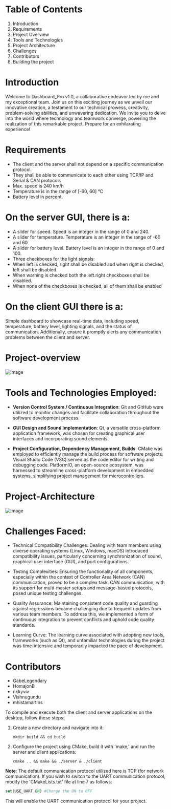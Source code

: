 # Table of Contents
1. Introduction
2. Requirements
3. Project Overview
4. Tools and Technologies
5. Project Architecture
6. Challenges
7. Contributors
8. Building the project

# Introduction
Welcome to Dashboard_Pro v1.0, a collaborative endeavor led by me and my exceptional team. Join us on this exciting journey as we unveil our innovative creation, a testament to our technical prowess, creativity, problem-solving abilities, and unwavering dedication. We invite you to delve into the world where technology and teamwork converge, powering the realization of this remarkable project. Prepare for an exhilarating experience!

# Requirements
- The client and the server shall not depend on a specific communication protocol.
- They shall be able to communicate to each other using TCP/IP and Serial & CAN protocols
- Max. speed is 240 km/h
- Temperature is in the range of [-60, 60] °C
- Battery level in percent.

# On the server GUI, there is a:
- A slider for speed. Speed is an integer in the range of 0 and 240.
- A slider for temperature. Temperature is an integer in the range of -60 and 60
- A slider for battery level. Battery level is an integer in the range of 0 and 100.
- Three checkboxes for the light signals:
- When left is checked, right shall be disabled and when right is checked, left shall be disabled.
- When warning is checked both the left.right checkboxes shall be disabled.
- When none of the checkboxes is checked, all of them shall be enabled

# On the client GUI there is a:
Simple dashboard to showcase real-time data, including speed, temperature, battery level, lighting signals, and the status of communication. Additionally, ensure it promptly alerts any communication problems between the client and server.

# Project-overview
![image](https://github.com/gabelegendary/Car_Dashboard_Project/assets/109476146/728ad4d3-1e2a-4abb-9a65-3870fb0f7238)

# Tools and Technologies Employed:

- **Version Control System / Continuous Integration**: Git and GitHub were utilized to monitor changes and facilitate collaboration throughout the software development process.

- **GUI Design and Sound Implementation**: Qt, a versatile cross-platform application framework, was chosen for creating graphical user interfaces and incorporating sound elements.

- **Project Configuration, Dependency Management, Builds**: CMake was employed to efficiently manage the build process for software projects. Visual Studio Code (VSC) served as the code editor for writing and debugging code. PlatformIO, an open-source ecosystem, was harnessed to streamline cross-platform development in embedded systems, simplifying project management for microcontrollers.

# Project-Architecture
![image](https://github.com/gabelegendary/Car_Dashboard_Project/assets/109476146/7fefb876-0178-448d-bef2-1ad9e540794f)

# Challenges Faced:

- Technical Compatibility Challenges: Dealing with team members using diverse operating systems (Linux, Windows, macOS) introduced compatibility issues, particularly concerning synchronization of sound, graphical user interface (GUI), and port configurations.

- Testing Complexities: Ensuring the functionality of all components, especially within the context of Controller Area Network (CAN) communication, proved to be a complex task. CAN communication, with its support for multi-master setups and message-based protocols, posed unique testing challenges.

- Quality Assurance: Maintaining consistent code quality and guarding against regressions became challenging due to frequent updates from various team members. To address this, we implemented a form of continuous integration to prevent conflicts and uphold code quality standards.

- Learning Curve: The learning curve associated with adopting new tools, frameworks (such as Qt), and unfamiliar technologies during the project was time-intensive and temporarily impacted the pace of development.

# Contributors
- GabeLegendary
- HomajonB
- nkkyviv
- Vishnugundu
- mhistamartins

To compile and execute both the client and server applications on the desktop, follow these steps:

1. Create a new directory and navigate into it:
   ```
   mkdir build && cd build
   ```

2. Configure the project using CMake, build it with 'make,' and run the server and client applications:
   ```
   cmake .. && make && ./server & ./client
   ```

**Note**: The default communication protocol utilized here is TCP (for network communication). If you wish to switch to the UART communication protocol, modify the 'CMakeLists.txt' file at line 7 as follows:

```cmake
set(USE_UART ON) #Change the ON to OFF
```

This will enable the UART communication protocol for your project.
